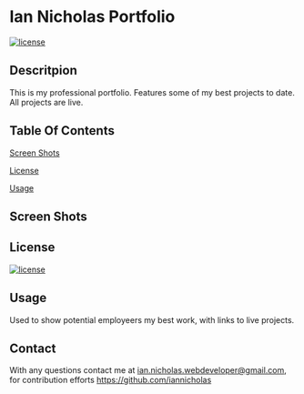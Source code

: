   # Ian Nicholas Portfolio

  [![license](https://img.shields.io/badge/License-MIT-yellow.svg)](https://opensource.org/licenses/MIT)
  
  ## Descritpion
  This is my professional portfolio. Features some of my best projects to date. All projects are live.

  ## Table Of Contents
  [Screen Shots](#screenshots)

  [License](#license)

  [Usage](#usage)

  ## Screen Shots


  ## License
  [![license](https://img.shields.io/badge/License-MIT-yellow.svg)](https://opensource.org/licenses/MIT)

  ## Usage
  Used to show potential employeers my best work, with links to live projects.

  ## Contact
  With any questions contact me at <ian.nicholas.webdeveloper@gmail.com>, for contribution efforts <https://github.com/iannicholas>